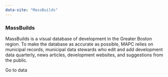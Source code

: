 ```yaml
---
data-site: "MassBuilds"
---
```

### MassBuilds

MassBuilds is a visual database of development in the Greater Boston region. To make the database as accurate as possible, MAPC relies on municipal records, municipal data stewards who edit and add development data quarterly, news articles, development websites, and suggestions from the public.

Go to data
